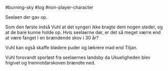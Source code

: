 #burning-sky #log #non-player-character

Seelaen der gav op. 
Som den første indså Vuhl at det syngeri ikke bragte dem nogen steder, og at de bare kunne holde op. Hvis seelaerne dør, er det så meget værre end at være fanget I en brændende skov i 30 år?
Vuhl kan også skaffe blødere puder og lækrere mad end Tiljan.
Vuhl forsvandt sporløst fra seelaernes landsby da Ukueligheden blev frigivet og Inennotdarskoven brændte ned.
